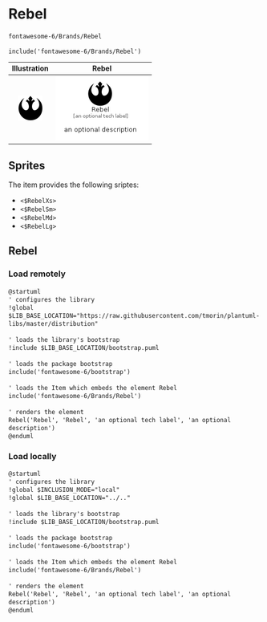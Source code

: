 # Rebel


```text
fontawesome-6/Brands/Rebel
```

```text
include('fontawesome-6/Brands/Rebel')
```



| Illustration | Rebel |
| :---: | :---: |
| ![illustration for Illustration](../../fontawesome-6/Brands/Rebel.png) | ![illustration for Rebel](../../fontawesome-6/Brands/Rebel.Local.png) |



## Sprites
The item provides the following sriptes:

- `<$RebelXs>`
- `<$RebelSm>`
- `<$RebelMd>`
- `<$RebelLg>`





## Rebel

### Load remotely
```plantuml
@startuml
' configures the library
!global $LIB_BASE_LOCATION="https://raw.githubusercontent.com/tmorin/plantuml-libs/master/distribution"

' loads the library's bootstrap
!include $LIB_BASE_LOCATION/bootstrap.puml

' loads the package bootstrap
include('fontawesome-6/bootstrap')

' loads the Item which embeds the element Rebel
include('fontawesome-6/Brands/Rebel')

' renders the element
Rebel('Rebel', 'Rebel', 'an optional tech label', 'an optional description')
@enduml
```

### Load locally
```plantuml
@startuml
' configures the library
!global $INCLUSION_MODE="local"
!global $LIB_BASE_LOCATION="../.."

' loads the library's bootstrap
!include $LIB_BASE_LOCATION/bootstrap.puml

' loads the package bootstrap
include('fontawesome-6/bootstrap')

' loads the Item which embeds the element Rebel
include('fontawesome-6/Brands/Rebel')

' renders the element
Rebel('Rebel', 'Rebel', 'an optional tech label', 'an optional description')
@enduml
```


